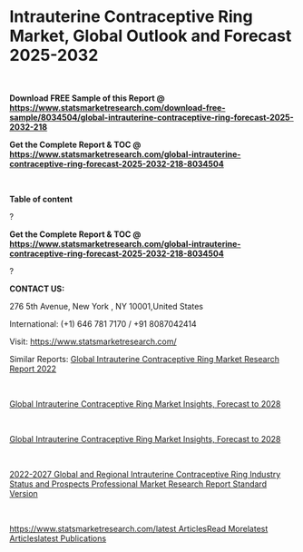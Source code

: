 <h1>Intrauterine Contraceptive Ring Market, Global Outlook and Forecast 2025-2032</h1><br/><p><strong>Download FREE Sample of this Report @ <a href="https://www.statsmarketresearch.com/download-free-sample/8034504/global-intrauterine-contraceptive-ring-forecast-2025-2032-218">https://www.statsmarketresearch.com/download-free-sample/8034504/global-intrauterine-contraceptive-ring-forecast-2025-2032-218</a></strong></p>
 
 
 
 <div><b>Get the Complete Report & TOC @ <a href="https://www.statsmarketresearch.com/global-intrauterine-contraceptive-ring-forecast-2025-2032-218-8034504">https://www.statsmarketresearch.com/global-intrauterine-contraceptive-ring-forecast-2025-2032-218-8034504</a></b></div>
 
 
 
 <p><br />
 
 <b>Table of content</b></p>
 
 
 
 <p>? </p>
 
 
 
 <div><b>Get the Complete Report & TOC @ <a href="https://www.statsmarketresearch.com/global-intrauterine-contraceptive-ring-forecast-2025-2032-218-8034504">https://www.statsmarketresearch.com/global-intrauterine-contraceptive-ring-forecast-2025-2032-218-8034504</a></b></div>
 
 
 
 <p>? </p>
 
 
 
 <p><b>CONTACT US:</b><br />
 
 276 5th Avenue, New York , NY 10001,United States<br />
 
 International: (+1) 646 781 7170 / +91 8087042414<br />
 
 Visit: <a href="https://www.statsmarketresearch.com/">https://www.statsmarketresearch.com/</a><br />
 
 Similar Reports: <a href="https://www.statsmarketresearch.com/global-intrauterine-contraceptive-ring-forecast-2025-2032-218-8034504">Global Intrauterine Contraceptive Ring Market Research Report 2022</a><br />
 
 <br />
 
 <a href="https://www.statsmarketresearch.com/global-intrauterine-contraceptive-ring-forecast-2025-2032-218-8034504">Global Intrauterine Contraceptive Ring Market Insights, Forecast to 2028</a><br />
 
 <br />
 
 <a href="https://www.statsmarketresearch.com/global-intrauterine-contraceptive-ring-forecast-2025-2032-218-8034504">Global Intrauterine Contraceptive Ring Market Insights, Forecast to 2028</a><br />
 
 <br />
 
 <a href="https://www.statsmarketresearch.com/global-intrauterine-contraceptive-ring-forecast-2025-2032-218-8034504">2022-2027 Global and Regional Intrauterine Contraceptive Ring Industry Status and Prospects Professional Market Research Report Standard Version</a><br />
 
 <br />
 
 <a href="https://gyeongbokgung.com">https://www.statsmarketresearch.com/</a><a href="https://hallyeomaritime.com">latest Articles</a><a href="https://jingwansa.com">Read More</a><a href="https://nguoiviet.jp/">latest Articles</a><a href="https://www.intelmarketresearch.com/">latest Publications</a></p>